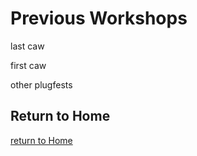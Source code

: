 # Previous Workshops

last caw

first caw

other plugfests

## Return to Home
[return to Home](../index.md)

